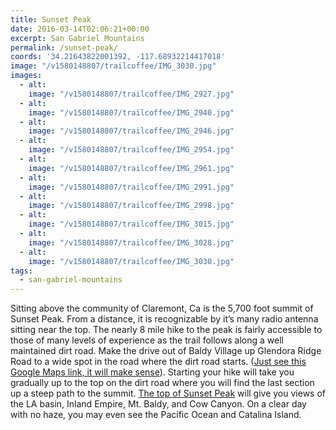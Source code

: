 ```yaml
---
title: Sunset Peak
date: 2016-03-14T02:06:21+00:00
excerpt: San Gabriel Mountains
permalink: /sunset-peak/
coords: '34.21643822001392, -117.68932214417018'
image: "/v1580148807/trailcoffee/IMG_3030.jpg"
images:
  - alt: 
    image: "/v1580148807/trailcoffee/IMG_2927.jpg"
  - alt: 
    image: "/v1580148807/trailcoffee/IMG_2940.jpg"
  - alt: 
    image: "/v1580148807/trailcoffee/IMG_2946.jpg"
  - alt: 
    image: "/v1580148807/trailcoffee/IMG_2954.jpg"
  - alt: 
    image: "/v1580148807/trailcoffee/IMG_2961.jpg"
  - alt: 
    image: "/v1580148807/trailcoffee/IMG_2991.jpg"
  - alt: 
    image: "/v1580148807/trailcoffee/IMG_2998.jpg"
  - alt: 
    image: "/v1580148807/trailcoffee/IMG_3015.jpg"
  - alt: 
    image: "/v1580148807/trailcoffee/IMG_3028.jpg"
  - alt: 
    image: "/v1580148807/trailcoffee/IMG_3030.jpg"
tags:
  - san-gabriel-mountains
---
```

Sitting above the community of Claremont, Ca is the 5,700 foot summit of Sunset Peak. From a distance, it is recognizable by it’s many radio antenna sitting near the top. The nearly 8 mile hike to the peak is fairly accessible to those of many levels of experience as the trail follows along a well maintained dirt road. Make the drive out of Baldy Village up Glendora Ridge Road to a wide spot in the road where the dirt road starts. (<a href="https://www.google.com/maps/place/34%C2%B013'08.3%22N+117%C2%B042'45.1%22W/@34.2189914,-117.7147177,956m/data=!3m2!1e3!4b1!4m2!3m1!1s0x0:0x0?hl=en">Just see this Google Maps link, it will make sense</a>). Starting your hike will take you gradually up to the top on the dirt road where you will find the last section up a steep path to the summit. <a href="https://www.google.com/maps/place/Sunset+Peak,+California+91711/@34.2164193,-117.6898144,956m/data=!3m1!1e3!4m2!3m1!1s0x80c33ba793f494d3:0x90cbcddd584e67a3?hl=en">The top of Sunset Peak</a> will give you views of the LA basin, Inland Empire, Mt. Baldy, and Cow Canyon. On a clear day with no haze, you may even see the Pacific Ocean and Catalina Island.